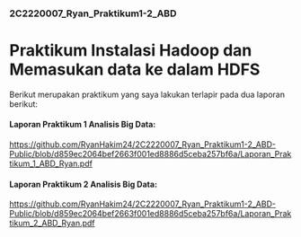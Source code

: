 ### 2C2220007_Ryan_Praktikum1-2_ABD

# Praktikum Instalasi Hadoop dan Memasukan data ke dalam HDFS
Berikut merupakan praktikum yang saya lakukan terlapir pada dua laporan berikut:

#### Laporan Praktikum 1 Analisis Big Data: 
https://github.com/RyanHakim24/2C2220007_Ryan_Praktikum1-2_ABD-Public/blob/d859ec2064bef2663f001ed8886d5ceba257bf6a/Laporan_Praktikum_1_ABD_Ryan.pdf
#### Laporan Praktikum 2 Analisis Big Data:
https://github.com/RyanHakim24/2C2220007_Ryan_Praktikum1-2_ABD-Public/blob/d859ec2064bef2663f001ed8886d5ceba257bf6a/Laporan_Praktikum_2_ABD_Ryan.pdf
